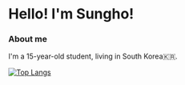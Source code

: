# Hello! I'm Sungho!

### About me
  I'm a 15-year-old student, living in South Korea🇰🇷.


[![Top Langs](https://github-readme-stats.vercel.app/api/top-langs/?username=moonsung-ho)](https://github.com/anuraghazra/github-readme-stats)
